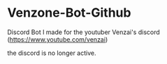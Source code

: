 # Venzone-Bot-Github

Discord Bot I made for the youtuber Venzai's discord (https://www.youtube.com/venzai)

the discord is no longer active. 
